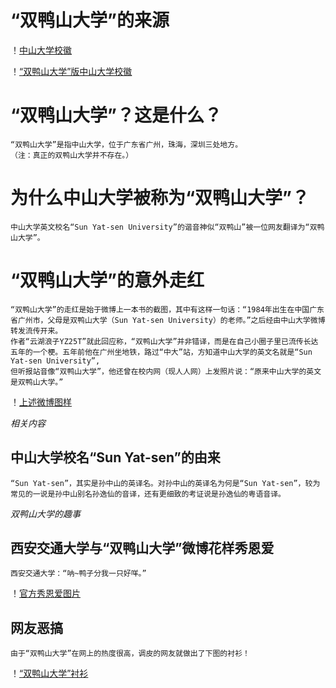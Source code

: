 # **“双鸭山大学”的来源**



！[中山大学校徽](https://ws1.sinaimg.cn/large/007kRF1Jgy1fvk9vmhj6pj30e609jglw.jpg)


！[“双鸭山大学”版中山大学校徽](https://ws1.sinaimg.cn/large/007kRF1Jgy1fvk9unyd0ej30fa0a3mxx.jpg)


“双鸭山大学”？这是什么？
=====

    “双鸭山大学”是指中山大学，位于广东省广州，珠海，深圳三处地方。
    （注：真正的双鸭山大学并不存在。）


为什么中山大学被称为“双鸭山大学”？
=====

    中山大学英文校名“Sun Yat-sen University”的谐音神似“双鸭山”被一位网友翻译为“双鸭山大学”。


“双鸭山大学”的意外走红
=====

    “双鸭山大学”的走红是始于微博上一本书的截图，其中有这样一句话：“1984年出生在中国广东省广州市，父母是双鸭山大学（Sun Yat-sen University）的老师。”之后经由中山大学微博转发流传开来。
    作者“云湖浪子YZ25T”就此回应称，“双鸭山大学”并非错译，而是在自己小圈子里已流传长达五年的一个梗。五年前他在广州坐地铁，路过“中大”站，方知道中山大学的英文名就是“Sun Yat-sen University”,
    但听报站音像“双鸭山大学”，他还曾在校内网（现人人网）上发照片说：“原来中山大学的英文是双鸭山大学。”




！[上述微博图样](https://ws1.sinaimg.cn/large/007kRF1Jgy1fvk9wei5c5j30g20arq3k.jpg)


*相关内容*

中山大学校名“Sun Yat-sen”的由来
---------------------
    “Sun Yat-sen”，其实是孙中山的英译名。对孙中山的英译名为何是“Sun Yat-sen”，较为常见的一说是孙中山别名孙逸仙的音译，还有更细致的考证说是孙逸仙的粤语音译。


*双鸭山大学的趣事*

西安交通大学与“双鸭山大学”微博花样秀恩爱
------
    西安交通大学：“呐~鸭子分我一只好咩。”


！[官方秀恩爱图片](https://ws1.sinaimg.cn/large/007kRF1Jgy1fvkayak8tej30jk09fn0z.jpg)




网友恶搞
--------
    由于“双鸭山大学”在网上的热度很高，调皮的网友就做出了下图的衬衫！


！[“双鸭山大学”衬衫](https://ws1.sinaimg.cn/large/007kRF1Jgy1fvk9y3tn30j30sg0pmgnc.jpg)
